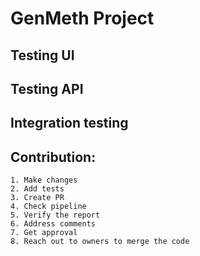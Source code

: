 # GenMeth Project

## Testing UI 

## Testing API

## Integration testing

## Contribution:
	1. Make changes
	2. Add tests
	3. Create PR
	4. Check pipeline
	5. Verify the report
	6. Address comments
	7. Get approval
	8. Reach out to owners to merge the code
